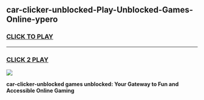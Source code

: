 
## car-clicker-unblocked-Play-Unblocked-Games-Online-ypero
<h3>
<a href="https://premium76.site?title=car-clicker-unblocked&ref=25A">CLICK TO PLAY</a></h3>
<hr>

<h3>
<a href="https://premium76.site?title=car-clicker-unblocked&ref=25A">CLICK 2 PLAY</a>
  
</h3>

<a href="https://premium76.site?title=car-clicker-unblocked&ref=25A"><img src="https://clearcache.store/games.png"></a>


**car-clicker-unblocked games unblocked: Your Gateway to Fun and Accessible Online Gaming**
